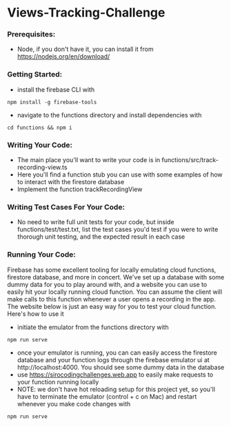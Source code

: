 # Views-Tracking-Challenge

### Prerequisites:
- Node, if you don't have it, you can install it from https://nodejs.org/en/download/

### Getting Started:
- install the firebase CLI with
```
npm install -g firebase-tools
```
- navigate to the functions directory and install dependencies with
```
cd functions && npm i
```

### Writing Your Code:
- The main place you'll want to write your code is in functions/src/track-recording-view.ts
- Here you'll find a function stub you can use with some examples of how to interact with the firestore database
- Implement the function trackRecordingView

### Writing Test Cases For Your Code:
- No need to write full unit tests for your code, but inside functions/test/test.txt, list the test cases you'd test if you were to write thorough unit testing, and the expected result in each case

### Running Your Code:
Firebase has some excellent tooling for locally emulating cloud functions, firestore database, and more in concert. We've set up a database with some dummy data for you to play around with, and a website you can use to easily hit your locally running cloud function. You can assume the client will make calls to this function whenever a user opens a recording in the app. The website below is just an easy way for you to test your cloud function. Here's how to use it
- initiate the emulator from the functions directory with
```
npm run serve
```
- once your emulator is running, you can can easily access the firestore database and your function logs through the firebase emulator ui at http://localhost:4000. You should see some dummy data in the database
- use https://sirocodingchallenges.web.app to easily make requests to your function running locally
- NOTE: we don't have hot reloading setup for this project yet, so you'll have to terminate the emulator (control + c on Mac) and restart whenever you make code changes with 
```
npm run serve
```